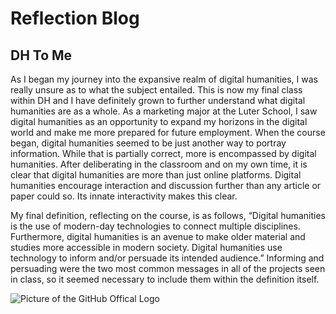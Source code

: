 # Reflection Blog

## DH To Me

As I began my journey into the expansive realm of digital humanities, I was really unsure as to what the subject entailed. This is now my final class within DH and I have definitely grown to further understand what digital humanities are as a whole. As a marketing major at the Luter School, I saw digital humanities as an opportunity to expand my horizons in the digital world and make me more prepared for future employment. When the course began, digital humanities seemed to be just another way to portray information. While that is partially correct, more is encompassed by digital humanities. After deliberating in the classroom and on my own time, it is clear that digital humanities are more than just online platforms. Digital humanities encourage interaction and discussion further than any article or paper could so. Its innate interactivity makes this clear. 

My final definition, reflecting on the course, is as follows, “Digital humanities is the use of modern-day technologies to connect multiple disciplines. Furthermore, digital humanities is an avenue to make older material and studies more accessible in modern society. Digital humanities use technology to inform and/or persuade its intended audience.” Informing and persuading were the two most common messages in all of the projects seen in class, so it seemed necessary to include them within the definition itself. 

![Picture of the GitHub Offical Logo](https://Mmart04.github.io/BlogMart/images/githublogo.png)
